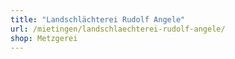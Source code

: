 ```yaml
---
title: "Landschlächterei Rudolf Angele"
url: /mietingen/landschlaechterei-rudolf-angele/
shop: Metzgerei
---
```

